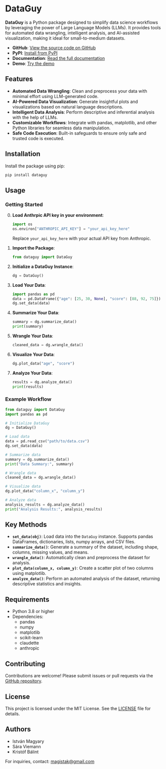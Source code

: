 # DataGuy

**DataGuy** is a Python package designed to simplify data science workflows by leveraging the power of Large Language Models (LLMs). It provides tools for automated data wrangling, intelligent analysis, and AI-assisted visualization, making it ideal for small-to-medium datasets.

- **GitHub**: [View the source code on GitHub](https://github.com/magistak/llm-data)
- **PyPI**: [Install from PyPI](https://pypi.org/project/dataguy)
- **Documentation**: [Read the full documentation](https://dataguy.readthedocs.io)
- **Demo**: [Try the demo](https://colab.research.google.com/drive/1RhLC0b4RN1kVKAh3NqNPn_Axlc0Rn3L8?usp=sharing)

## Features

- **Automated Data Wrangling**: Clean and preprocess your data with minimal effort using LLM-generated code.
- **AI-Powered Data Visualization**: Generate insightful plots and visualizations based on natural language descriptions.
- **Intelligent Data Analysis**: Perform descriptive and inferential analysis with the help of LLMs.
- **Customizable Workflows**: Integrate with pandas, matplotlib, and other Python libraries for seamless data manipulation.
- **Safe Code Execution**: Built-in safeguards to ensure only safe and trusted code is executed.

## Installation

Install the package using pip:

```bash
pip install dataguy
```

## Usage

### Getting Started

0. **Load Anthrpic API key in your environment**:
   ```python
   import os
   os.environ["ANTHROPIC_API_KEY"] = "your_api_key_here"
   ```
   Replace `your_api_key_here` with your actual API key from Anthropic.

1. **Import the Package**:
   ```python
   from dataguy import DataGuy
   ```

2. **Initialize a DataGuy Instance**:
   ```python
   dg = DataGuy()
   ```

3. **Load Your Data**:
   ```python
   import pandas as pd
   data = pd.DataFrame({"age": [25, 30, None], "score": [88, 92, 75]})
   dg.set_data(data)
   ```

4. **Summarize Your Data**:
   ```python
   summary = dg.summarize_data()
   print(summary)
   ```

5. **Wrangle Your Data**:
   ```python
   cleaned_data = dg.wrangle_data()
   ```

6. **Visualize Your Data**:
   ```python
   dg.plot_data("age", "score")
   ```

7. **Analyze Your Data**:
   ```python
   results = dg.analyze_data()
   print(results)
   ```

### Example Workflow

```python
from dataguy import DataGuy
import pandas as pd

# Initialize DataGuy
dg = DataGuy()

# Load data
data = pd.read_csv("path/to/data.csv")
dg.set_data(data)

# Summarize data
summary = dg.summarize_data()
print("Data Summary:", summary)

# Wrangle data
cleaned_data = dg.wrangle_data()

# Visualize data
dg.plot_data("column_x", "column_y")

# Analyze data
analysis_results = dg.analyze_data()
print("Analysis Results:", analysis_results)
```

## Key Methods

- **`set_data(obj)`**: Load data into the `DataGuy` instance. Supports pandas DataFrames, dictionaries, lists, numpy arrays, and CSV files.
- **`summarize_data()`**: Generate a summary of the dataset, including shape, columns, missing values, and means.
- **`wrangle_data()`**: Automatically clean and preprocess the dataset for analysis.
- **`plot_data(column_x, column_y)`**: Create a scatter plot of two columns using matplotlib.
- **`analyze_data()`**: Perform an automated analysis of the dataset, returning descriptive statistics and insights.

## Requirements

- Python 3.8 or higher
- Dependencies:
  - pandas
  - numpy
  - matplotlib
  - scikit-learn
  - claudette
  - anthropic

## Contributing

Contributions are welcome! Please submit issues or pull requests via the [GitHub repository](https://github.com/magistak/llm-data).

## License

This project is licensed under the MIT License. See the [LICENSE](LICENSE) file for details.

## Authors

- István Magyary
- Sára Viemann
- Kristóf Bálint

For inquiries, contact: magistak@gmail.com